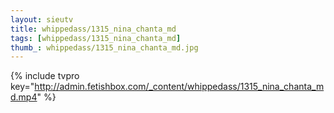 ```yaml
--- 
layout: sieutv
title: whippedass/1315_nina_chanta_md
tags: [whippedass/1315_nina_chanta_md]
thumb_: whippedass/1315_nina_chanta_md.jpg
---
```

{% include tvpro key="http://admin.fetishbox.com/_content/whippedass/1315_nina_chanta_md.mp4" %} 
